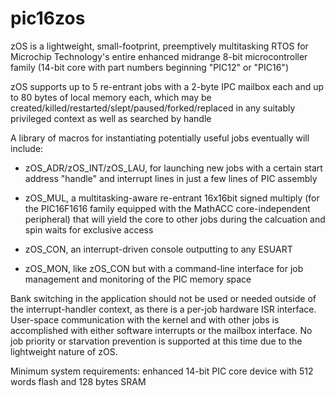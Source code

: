 # pic16zos
zOS is a lightweight, small-footprint, preemptively multitasking RTOS for Microchip Technology's entire enhanced midrange 8-bit microcontroller family (14-bit core with part numbers beginning "PIC12" or "PIC16")

zOS supports up to 5 re-entrant jobs with a 2-byte IPC mailbox each and up to 80 bytes of local memory each, which may be created/killed/restarted/slept/paused/forked/replaced in any suitably privileged context as well as searched by handle

A library of macros for instantiating potentially useful jobs eventually will include:

* zOS_ADR/zOS_INT/zOS_LAU, for launching new jobs with a certain start address "handle" and interrupt lines in just a few lines of PIC assembly

* zOS_MUL, a multitasking-aware re-entrant 16x16bit signed multiply (for the PIC16F1616 family equipped with the MathACC core-independent peripheral) that will yield the core to other jobs during the calcuation and spin waits for exclusive access

* zOS_CON, an interrupt-driven console outputting to any ESUART

* zOS_MON, like zOS_CON but with a command-line interface for job management and monitoring of the PIC memory space

Bank switching in the application should not be used or needed outside of the interrupt-handler context, as there is a per-job hardware ISR interface.  User-space communication with the kernel and with other jobs is accomplished with either software interrupts or the mailbox interface.  No job priority or starvation prevention is supported at this time due to the lightweight nature of zOS.

Minimum system requirements: enhanced 14-bit PIC core device with 512 words flash and 128 bytes SRAM
